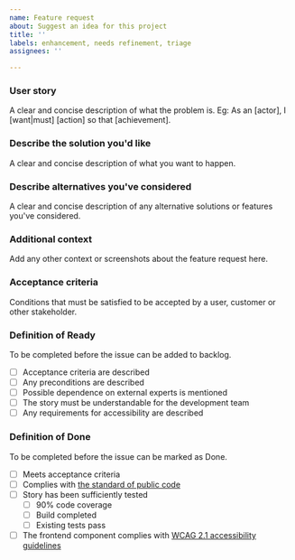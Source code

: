 ```yaml
---
name: Feature request
about: Suggest an idea for this project
title: ''
labels: enhancement, needs refinement, triage
assignees: ''

---
```


### User story
A clear and concise description of what the problem is. Eg: As an [actor], I [want|must] [action] so that [achievement].

### Describe the solution you'd like
A clear and concise description of what you want to happen.

### Describe alternatives you've considered
A clear and concise description of any alternative solutions or features you've considered.

### Additional context
Add any other context or screenshots about the feature request here.

### Acceptance criteria
Conditions that must be satisfied to be accepted by a user, customer or other stakeholder.
<!-- Eg: - [ ] When I click the Rank button, then ideas are sorted with the top-scoring ideas at the top -->

### Definition of Ready
<!-- Do not change. -->
To be completed before the issue can be added to backlog.
- [ ] Acceptance criteria are described
- [ ] Any preconditions are described
- [ ] Possible dependence on external experts is mentioned
- [ ] The story must be understandable for the development team
- [ ] Any requirements for accessibility are described

### Definition of Done
<!-- Do not change. -->
To be completed before the issue can be marked as Done.
- [ ] Meets acceptance criteria
- [ ] Complies with [the standard of public code](https://standard.publiccode.net/)
- [ ] Story has been sufficiently tested
    - [ ] 90% code coverage
    - [ ] Build completed
    - [ ] Existing tests pass
- [ ] The frontend component complies with [WCAG 2.1 accessibility guidelines](https://www.w3.org/TR/WCAG21/)

